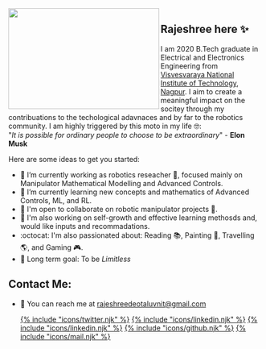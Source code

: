 
<img align="left" width="300" height="200" src="https://tenor.com/view/robot-hello-wave-hi-gif-14404937.gif">

## Rajeshree here ✨ 
I am 2020 B.Tech graduate in Electrical and Electronics Engineering from [Visvesvaraya National Institute of Technology, Nagpur](http://vnit.ac.in/). I aim to create a meaningful impact on the socitey through my contribuations to the techological adavnaces and by far to the robotics community. 
I am highly triggered by this moto in my life :nerd_face::  
"*It is possible for ordinary people to choose to be extraordinary*" - **Elon Musk**

Here are some ideas to get you started:

- 🔭 I’m currently working as robotics reseacher :robot:, focused mainly on Manipulator Mathematical Modelling and Advanced Controls.
- 🌱 I’m currently learning new concepts and mathematics of Advanced Controls, ML, and RL.
- 👯 I'm open to collaborate on robotic manipulator projects :mechanical_arm:.
- :cherry_blossom: I'm also working on self-growth and effective learning methosds and, would like inputs and recommadations. 
- :octocat: I'm also passionated about: Reading :books:, Painting	:art:, Travelling :earth_americas:, and Gaming 	:video_game:.
- :dart: Long term goal: To be *Limitless*

## Contact Me:
- :e-mail: You can reach me at  rajeshreedeotaluvnit@gmail.com
  
  
  <div class="flex flex-col items-center content-end my-5">
    <div class="flex mb-2 space-x-3">
      <a href="https://twitter.com/jayehernandez_" aria-label="Twitter" target="_blank" rel="noopener">{% include "icons/twitter.njk" %}</a>
      <a href="https://linkedin.com/jayehernandez" aria-label="Linkedin" target="_blank" rel="noopener">{% include "icons/linkedin.njk" %}</a>
      <a href="https://linkedin.com/in/jayehernandez" aria-label="Linkedin" target="_blank" rel="noopener">{% include "icons/linkedin.njk" %}</a>
      <a href="https://github.com/jayehernandez" aria-label="Github" target="_blank" rel="noopener">{% include "icons/github.njk" %}</a>
      <a href="mailto:jaye@jayehernandez.com" aria-label="Mail" target="_blank" rel="noopener">{% include "icons/mail.njk" %}</a>
    </div>


